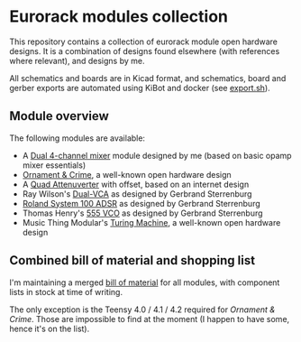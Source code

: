 # Eurorack modules collection

This repository contains a collection of eurorack module open hardware designs. It is a combination of designs found elsewhere (with references where relevant), and designs by me.

All schematics and boards are in Kicad format, and schematics, board and gerber exports are automated using KiBot and docker (see [export.sh](export.sh)).

## Module overview

The following modules are available:

- A [Dual 4-channel mixer](DualMixer) module designed by me (based on basic opamp mixer essentials)
- [Ornament & Crime](OrnamentCrime), a well-known open hardware design
- A [Quad Attenuverter](QuadAttenuverter) with offset, based on an internet design
- Ray Wilson's  [Dual-VCA](RayWilson-Dual-VCA) as designed by Gerbrand Sterrenburg
- [Roland System 100 ADSR](SCM-140-ADSR) as designed by Gerbrand Sterrenburg
- Thomas Henry's [555 VCO](TH-555-VCO) as designed by Gerbrand Sterrenburg
- Music Thing Modular's [Turing Machine](TuringMachine), a well-known open hardware design

## Combined bill of material and shopping list

I'm maintaining a merged [bill of material](bom.org) for all modules, with component lists in stock at time of writing.

The only exception is the Teensy 4.0 / 4.1 / 4.2 required for _Ornament & Crime_. Those are impossible to find at the moment (I happen to have some, hence it's on the list).
